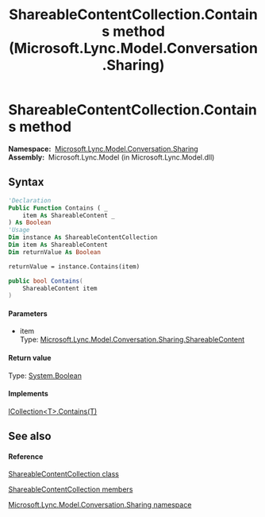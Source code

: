 ﻿---
title: ShareableContentCollection.Contains method  (Microsoft.Lync.Model.Conversation.Sharing)
TOCTitle: 'Contains method '
ms:assetid: M:Microsoft.Lync.Model.Conversation.Sharing.ShareableContentCollection.Contains(Microsoft.Lync.Model.Conversation.Sharing.ShareableContent)_DI_3_UC_OCS14MrefLyncWPF
ms:mtpsurl: https://msdn.microsoft.com/en-us/library/microsoft.lync.model.conversation.sharing.shareablecontentcollection.contains(v=office.15)
ms:contentKeyID: 48602046
ms.date: 07/28/2014
mtps_version: v=office.15
f1_keywords:
- Microsoft.Lync.Model.Conversation.Sharing.ShareableContentCollection.Contains
dev_langs:
- CSharp
- JScript
- VB
- other
---

# ShareableContentCollection.Contains method

**Namespace:**  [Microsoft.Lync.Model.Conversation.Sharing](microsoft-lync-model-conversation-sharing-namespace_2.md)  
**Assembly:**  Microsoft.Lync.Model (in Microsoft.Lync.Model.dll)

## Syntax

``` vb
'Declaration
Public Function Contains ( _
    item As ShareableContent _
) As Boolean
'Usage
Dim instance As ShareableContentCollection
Dim item As ShareableContent
Dim returnValue As Boolean

returnValue = instance.Contains(item)
```

``` csharp
public bool Contains(
    ShareableContent item
)
```

#### Parameters

  - item  
    Type: [Microsoft.Lync.Model.Conversation.Sharing.ShareableContent](shareablecontent-class-microsoft-lync-model-conversation-sharing_2.md)  

#### Return value

Type: [System.Boolean](http://msdn2.microsoft.com/en-us/library/a28wyd50)  

#### Implements

[ICollection\<T\>.Contains(T)](http://msdn2.microsoft.com/en-us/library/k5cf1d56)  

## See also

#### Reference

[ShareableContentCollection class](shareablecontentcollection-class-microsoft-lync-model-conversation-sharing_2.md)

[ShareableContentCollection members](shareablecontentcollection-members-microsoft-lync-model-conversation-sharing_2.md)

[Microsoft.Lync.Model.Conversation.Sharing namespace](microsoft-lync-model-conversation-sharing-namespace_2.md)

